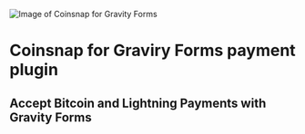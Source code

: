 ![Image of Coinsnap for Gravity Forms](https://coinsnap.io/wp-content/uploads/2024/03/gravityforms-plugin.png)

# Coinsnap for Graviry Forms payment plugin #
## Accept Bitcoin and Lightning Payments with Gravity Forms ##
